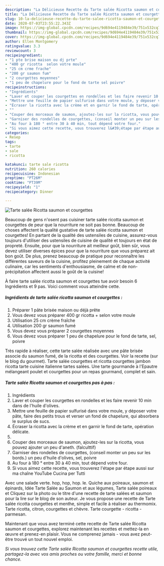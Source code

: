 ```yaml
---
description: "La Délicieuse Recette du Tarte salée Ricotta saumon et courgettes"
title: "La Délicieuse Recette du Tarte salée Ricotta saumon et courgettes"
slug: 10-la-delicieuse-recette-du-tarte-salee-ricotta-saumon-et-courgettes
date: 2020-07-03T23:55:22.343Z
image: https://img-global.cpcdn.com/recipes/9d694e4119484e39/751x532cq70/tarte-salee-ricotta-saumon-et-courgettes-photo-principale-de-la-recette.jpg
thumbnail: https://img-global.cpcdn.com/recipes/9d694e4119484e39/751x532cq70/tarte-salee-ricotta-saumon-et-courgettes-photo-principale-de-la-recette.jpg
cover: https://img-global.cpcdn.com/recipes/9d694e4119484e39/751x532cq70/tarte-salee-ricotta-saumon-et-courgettes-photo-principale-de-la-recette.jpg
author: Ellen Montgomery
ratingvalue: 3.3
reviewcount: 3
recipeingredient:
- "1 pte brise maison ou dj prte"
- "400 gr ricotta  selon votre moule"
- "25 cm crme frache"
- "200 gr saumon fum"
- "2 courgettes moyennes"
- "1 peu de chapelure pour le fond de tarte sel poivre"
recipeinstructions:
- "Ingrédients"
- "Laver et couper les courgettes en rondelles et les faire revenir 10 min dans de l&#39;huile d&#39;olives."
- "Mettre une feuille de papier sulfurisé dans votre moule, y déposer votre pâte, faire des petits trous et verser un fond de chapelure, qui absorbera le surplus de sucs."
- "Écraser la ricotta avec la crème et en garnir le fond de tarte, opération délicate."
- ""
- "Couper des morceaux de saumon, ajoutez-les sur la ricotta, vous pouvez ajouter un peu d&#39;aneth. (falculttif)"
- "Garniser des rondelles de courgettes, (conseil monter un peu sur les bords.) un peu d&#39;huile d&#39;olives, sel, poivre"
- "Au four à 180 ° entre 30 à 40 min, tout dépend votre four."
- "Si vous aimez cette recette, vous trouverez l&#39;étape par étape aussi sur ma chaîne YouTube Cucina per Tutti"
categories:
- Resep
tags:
- tarte
- sale
- ricotta

katakunci: tarte sale ricotta 
nutrition: 260 calories
recipecuisine: Indonesian
preptime: "PT26M"
cooktime: "PT39M"
recipeyield: "1"
recipecategory: Dinner

---
```



![Tarte salée Ricotta saumon et courgettes](https://img-global.cpcdn.com/recipes/9d694e4119484e39/751x532cq70/tarte-salee-ricotta-saumon-et-courgettes-photo-principale-de-la-recette.jpg)

Beaucoup de gens n'osent pas cuisiner tarte salée ricotta saumon et courgettes de peur que la nourriture ne soit pas bonne. Beaucoup de choses affectent la qualité gustative de tarte salée ricotta saumon et courgettes! En partant de la qualité des ustensiles de cuisine, assurez-vous toujours d'utiliser des ustensiles de cuisine de qualité et toujours en état de propreté. Ensuite, pour que la nourriture ait meilleur goût, bien sûr, vous devez utiliser diverses épices pour que la nourriture que vous préparez ait bon goût. De plus, prenez beaucoup de pratique pour reconnaître les différentes saveurs de la cuisine, profitez pleinement de chaque activité culinaire, car les sentiments d'enthousiasme, de calme et de non-précipitation affectent aussi le goût de la cuisine!

<!--inarticleads1-->

À faire tarte salée ricotta saumon et courgettes tue avoir besoin 6 Ingrédients et 9 pas. Voici comment vous atteindre cette.

##### Ingrédients de tarte salée ricotta saumon et courgettes :

1. Préparer 1 pâte brisée maison ou déjà prête
1. Vous devez vous préparer 400 gr ricotta + selon votre moule
1. Utilisation 25 cm crème fraîche
1. Utilisation 200 gr saumon fumé
1. Vous devez vous préparer 2 courgettes moyennes
1. Vous devez vous préparer 1 peu de chapelure pour le fond de tarte, sel, poivre


Très rapide à réaliser, cette tarte salée réalisée avec une pâte brisée associe du saumon fumé, de la ricotta et des courgettes. Voir la recette (sur le blog du gourmet). Tarte salée courgettes et ricotta courgettes jambon ricotta tarte cuisine italienne tartes salées. Une tarte gourmande à l&#39;Epautre mélangeant poulet et courgettes pour un repas gourmand, complet et sain. 

<!--inarticleads2-->

##### Tarte salée Ricotta saumon et courgettes pas à pas :

1. Ingrédients
1. Laver et couper les courgettes en rondelles et les faire revenir 10 min dans de l&#39;huile d&#39;olives.
1. Mettre une feuille de papier sulfurisé dans votre moule, y déposer votre pâte, faire des petits trous et verser un fond de chapelure, qui absorbera le surplus de sucs.
1. Écraser la ricotta avec la crème et en garnir le fond de tarte, opération délicate.
1. 
1. Couper des morceaux de saumon, ajoutez-les sur la ricotta, vous pouvez ajouter un peu d&#39;aneth. (falculttif)
1. Garniser des rondelles de courgettes, (conseil monter un peu sur les bords.) un peu d&#39;huile d&#39;olives, sel, poivre
1. Au four à 180 ° entre 30 à 40 min, tout dépend votre four.
1. Si vous aimez cette recette, vous trouverez l&#39;étape par étape aussi sur ma chaîne YouTube Cucina per Tutti


Avec une salade verte. hop, hop, hop. le. Quiche aux poireaux, saumon et épinards, Idée Tarte Salée au Saumon et aux légumes, Tarte salée poireaux et Cliquez sur la photo ou le titre d&#39;une recette de tarte salées et saumon pour la lire sur le blog de son auteur. Je vous propose une recette de Tarte salée ricotta courgettes et menthe, simple et facile à réaliser au thermomix. Tarte ricotta, citron, courgettes et chèvre. Tarte courgette - ricotta - parmesan. 

<!--inarticleads1-->

<p>
Maintenant que vous avez terminé cette recette de Tarte salée Ricotta saumon et courgettes, explorez maintenant les recettes et mettez-la en œuvre et prenez-en plaisir. Vous ne comprenez jamais - vous avez peut-être trouvé un tout nouvel emploi.
</p>

<p>
<i>Si vous trouvez cette Tarte salée Ricotta saumon et courgettes recette utile, partagez-la avec vos amis proches ou votre famille, merci et bonne chance.</i>
</p>
